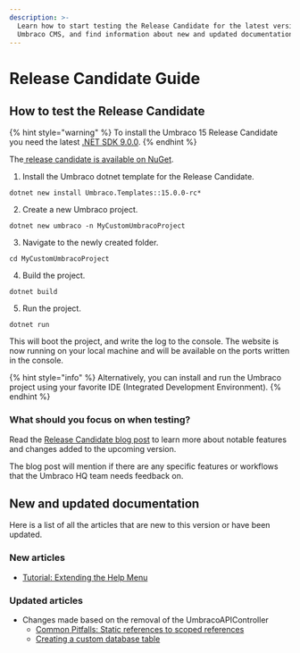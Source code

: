 ```yaml
---
description: >-
  Learn how to start testing the Release Candidate for the latest version of
  Umbraco CMS, and find information about new and updated documentation.
---
```


# Release Candidate Guide

## How to test the Release Candidate

{% hint style="warning" %}
To install the Umbraco 15 Release Candidate you need the latest [.NET SDK 9.0.0](https://dotnet.microsoft.com/en-us/download/dotnet/9.0).
{% endhint %}

The[ release candidate is available on NuGet](https://www.nuget.org/packages/Umbraco.Cms/15.0.0-rc1).

1. Install the Umbraco dotnet template for the Release Candidate.

```
dotnet new install Umbraco.Templates::15.0.0-rc*
```

2. Create a new Umbraco project.

```
dotnet new umbraco -n MyCustomUmbracoProject
```

3. Navigate to the newly created folder.

```
cd MyCustomUmbracoProject
```

4. Build the project.

```
dotnet build
```

5. Run the project.

```
dotnet run
```

This will boot the project, and write the log to the console. The website is now running on your local machine and will be available on the ports written in the console.

{% hint style="info" %}
Alternatively, you can install and run the Umbraco project using your favorite IDE (Integrated Development Environment).
{% endhint %}

### What should you focus on when testing?

Read the [Release Candidate blog post](https://umbraco.com/blog/umbraco-15-release-candidate/) to learn more about notable features and changes added to the upcoming version.

The blog post will mention if there are any specific features or workflows that the Umbraco HQ team needs feedback on.

## New and updated documentation

Here is a list of all the articles that are new to this version or have been updated.

### New articles

* [Tutorial: Extending the Help Menu](tutorials/extending-the-help-menu.md)

### Updated articles

* Changes made based on the removal of the UmbracoAPIController
  * [Common Pitfalls: Static references to scoped references](reference/common-pitfalls.md#static-references-to-scoped-instances-such-as-umbracohelper)
  * [Creating a custom database table](extending/database.md)
